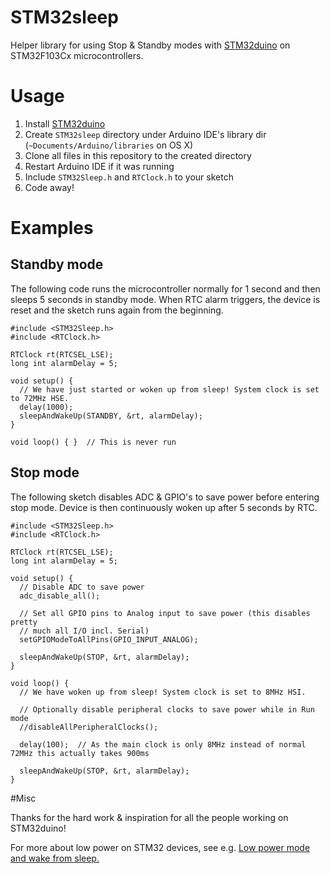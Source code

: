 # STM32sleep
Helper library for using Stop &amp; Standby modes with [STM32duino](https://github.com/rogerclarkmelbourne/Arduino_STM32) 
on STM32F103Cx microcontrollers.

# Usage
1. Install [STM32duino](https://github.com/rogerclarkmelbourne/Arduino_STM32)
1. Create `STM32sleep` directory under Arduino IDE's library dir (`~Documents/Arduino/libraries` on OS X)
1. Clone all files in this repository to the created directory
1. Restart Arduino IDE if it was running
1. Include `STM32Sleep.h` and `RTClock.h` to your sketch
1. Code away!

# Examples

## Standby mode

The following code runs the microcontroller normally for 1 second and then sleeps 5 seconds in standby mode. When RTC alarm triggers, the device is reset and the sketch runs again from the beginning.

    #include <STM32Sleep.h>
    #include <RTClock.h>

    RTClock rt(RTCSEL_LSE);
    long int alarmDelay = 5;
    
    void setup() {
      // We have just started or woken up from sleep! System clock is set to 72MHz HSE.
      delay(1000);
      sleepAndWakeUp(STANDBY, &rt, alarmDelay);  
    }
    
    void loop() { }  // This is never run

## Stop mode

The following sketch disables ADC & GPIO's to save power before entering stop mode. Device is then continuously woken up after 5 seconds by RTC.

    #include <STM32Sleep.h>
    #include <RTClock.h>
    
    RTClock rt(RTCSEL_LSE);
    long int alarmDelay = 5;
    
    void setup() {
      // Disable ADC to save power
      adc_disable_all();

      // Set all GPIO pins to Analog input to save power (this disables pretty 
      // much all I/O incl. Serial)
      setGPIOModeToAllPins(GPIO_INPUT_ANALOG);  

      sleepAndWakeUp(STOP, &rt, alarmDelay);
    }
    
    void loop() {
      // We have woken up from sleep! System clock is set to 8MHz HSI.
      
      // Optionally disable peripheral clocks to save power while in Run mode
      //disableAllPeripheralClocks();
    
      delay(100);  // As the main clock is only 8MHz instead of normal 72MHz this actually takes 900ms
    
      sleepAndWakeUp(STOP, &rt, alarmDelay);
    }

#Misc

Thanks for the hard work & inspiration for all the people working on STM32duino!

For more about low power on STM32 devices, see e.g. [Low power mode and wake from sleep.](http://www.stm32duino.com/viewtopic.php?f=3&t=658)
